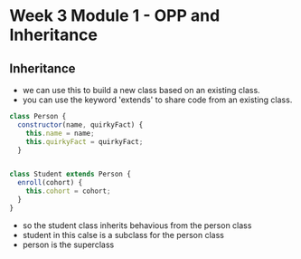 # Week 3 Module 1 - OPP and Inheritance
## Inheritance
- we can use this to build a new class based on an existing class. 
- you can use the keyword 'extends' to share code from an existing class.
``` JavaScript
class Person {
  constructor(name, quirkyFact) {
    this.name = name;
    this.quirkyFact = quirkyFact;
  }


class Student extends Person {
  enroll(cohort) {
    this.cohort = cohort;
  }
}

```
- so the student class inherits behavious from the person class
- student in this calse is a subclass for the person class 
- person is the superclass


